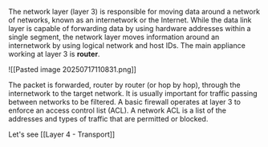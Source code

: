 
The network layer (layer 3) is responsible for moving data around a network of networks, known as an internetwork or the Internet. While the data link layer is capable of forwarding data by using hardware addresses within a single segment, the network layer moves information around an internetwork by using logical network and host IDs.
The main appliance working at layer 3 is **router**. 

![[Pasted image 20250717110831.png]]

The packet is forwarded, router by router (or hop by hop), through the internetwork to the target
network.
It is usually important for traffic passing between networks to be filtered. A basic firewall operates at layer 3 to enforce an access control list (ACL). A network ACL is a list of the addresses and types of traffic that are permitted or blocked.

Let's see [[Layer 4 - Transport]]
